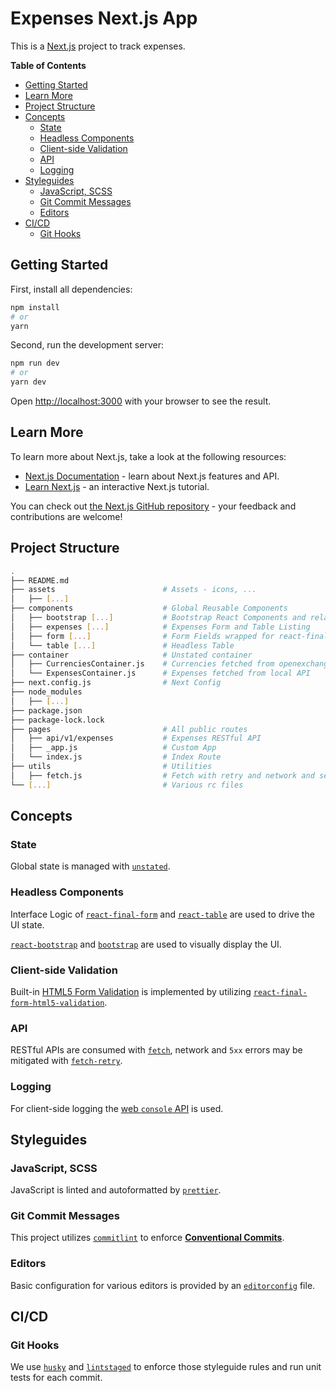 # Expenses Next.js App

This is a [Next.js](https://nextjs.org/) project to track expenses.

<!-- START doctoc generated TOC please keep comment here to allow auto update -->
<!-- DON'T EDIT THIS SECTION, INSTEAD RE-RUN doctoc TO UPDATE -->

**Table of Contents**

- [Getting Started](#getting-started)
- [Learn More](#learn-more)
- [Project Structure](#project-structure)
- [Concepts](#concepts)
  - [State](#state)
  - [Headless Components](#headless-components)
  - [Client-side Validation](#client-side-validation)
  - [API](#api)
  - [Logging](#logging)
- [Styleguides](#styleguides)
  - [JavaScript, SCSS](#javascript-scss)
  - [Git Commit Messages](#git-commit-messages)
  - [Editors](#editors)
- [CI/CD](#cicd)
  - [Git Hooks](#git-hooks)

<!-- END doctoc generated TOC please keep comment here to allow auto update -->

## Getting Started

First, install all dependencies:

```bash
npm install
# or
yarn
```

Second, run the development server:

```bash
npm run dev
# or
yarn dev
```

Open [http://localhost:3000](http://localhost:3000) with your browser to see the result.

## Learn More

To learn more about Next.js, take a look at the following resources:

- [Next.js Documentation](https://nextjs.org/docs) - learn about Next.js features and API.
- [Learn Next.js](https://nextjs.org/learn) - an interactive Next.js tutorial.

You can check out [the Next.js GitHub repository](https://github.com/zeit/next.js/) - your feedback and contributions are welcome!

## Project Structure

```sh
.
├── README.md
├── assets                        # Assets - icons, ...
│   ├── [...]
├── components                    # Global Reusable Components
│   ├── bootstrap [...]           # Bootstrap React Components and related SCSS imports
│   ├── expenses [...]            # Expenses Form and Table Listing
│   ├── form [...]                # Form Fields wrapped for react-final-form
│   └── table [...]               # Headless Table
├── container                     # Unstated container
│   ├── CurrenciesContainer.js    # Currencies fetched from openexchangerates.org
│   └── ExpensesContainer.js      # Expenses fetched from local API
├── next.config.js                # Next Config
├── node_modules
│   ├── [...]
├── package.json
├── package-lock.lock
├── pages                         # All public routes
│   ├── api/v1/expenses           # Expenses RESTful API
│   ├── _app.js                   # Custom App
│   └── index.js                  # Index Route
├── utils                         # Utilities
│   ├── fetch.js                  # Fetch with retry and network and server error handling
└── [...]                         # Various rc files
```

## Concepts

### State

Global state is managed with [`unstated`](https://github.com/jamiebuilds/unstated).

### Headless Components

Interface Logic of [`react-final-form`](https://final-form.org/react) and [`react-table`](https://github.com/tannerlinsley/react-table) are used to drive the UI state.

[`react-bootstrap`](https://react-bootstrap.netlify.com/) and [`bootstrap`](https://getbootstrap.com/) are used to visually display the UI.

### Client-side Validation

Built-in [HTML5 Form Validation](https://developer.mozilla.org/en-US/docs/Learn/Forms/Form_validation#Using_built-in_form_validation) is implemented by utilizing [`react-final-form-html5-validation`](https://github.com/final-form/react-final-form-html5-validation).

### API

RESTful APIs are consumed with [`fetch`](https://developer.mozilla.org/en-US/docs/Web/API/Fetch_API), network and `5xx` errors may be mitigated with [`fetch-retry`](https://github.com/jonbern/fetch-retry).

### Logging

For client-side logging the [web `console` API](https://developer.mozilla.org/en-US/docs/Web/API/Console) is used.

## Styleguides

### JavaScript, SCSS

JavaScript is linted and autoformatted by [`prettier`](https://prettier.io/).

### Git Commit Messages

This project utilizes [`commitlint`](https://commitlint.js.org/) to enforce [**Conventional Commits**](https://www.conventionalcommits.org/).

### Editors

Basic configuration for various editors is provided by an [`editorconfig`](https://editorconfig.org/) file.

## CI/CD

### Git Hooks

We use [`husky`](https://github.com/typicode/husky#readme) and [`lintstaged`](https://github.com/okonet/lint-staged#readme) to enforce those styleguide rules and run unit tests for each commit.
